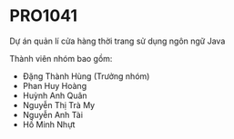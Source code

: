 # PRO1041
Dự án quản lí cửa hàng thời trang sử dụng ngôn ngữ Java

Thành viên nhóm bao gồm:
- Đặng Thành Hùng (Trưởng nhóm)
- Phan Huy Hoàng
- Huỳnh Anh Quân
- Nguyễn Thị Trà My
- Nguyễn Anh Tài
- Hồ Minh Nhựt
